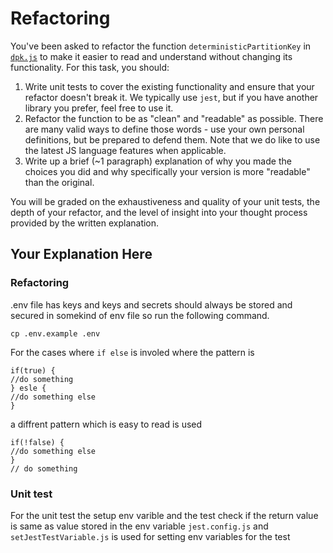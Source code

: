 # Refactoring

You've been asked to refactor the function `deterministicPartitionKey` in [`dpk.js`](dpk.js) to make it easier to read and understand without changing its functionality. For this task, you should:

1. Write unit tests to cover the existing functionality and ensure that your refactor doesn't break it. We typically use `jest`, but if you have another library you prefer, feel free to use it.
2. Refactor the function to be as "clean" and "readable" as possible. There are many valid ways to define those words - use your own personal definitions, but be prepared to defend them. Note that we do like to use the latest JS language features when applicable.
3. Write up a brief (~1 paragraph) explanation of why you made the choices you did and why specifically your version is more "readable" than the original.

You will be graded on the exhaustiveness and quality of your unit tests, the depth of your refactor, and the level of insight into your thought process provided by the written explanation.

## Your Explanation Here

### Refactoring
.env file has keys and keys and secrets should always be stored and secured in somekind of env file
so run the following command.

`cp .env.example .env`

For the cases where `if else` is involed where the pattern is

```
if(true) {
//do something
} esle {
//do something else
}
```

a diffrent pattern which is easy to read is used

```
if(!false) {
//do something else
}
// do something
```

### Unit test

For the unit test the setup env varible and the test check if the return value is same as value stored in the env variable
`jest.config.js` and `setJestTestVariable.js` is used for setting env variables for the test
